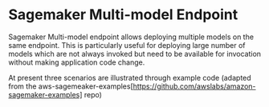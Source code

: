 # Sagemaker Multi-model Endpoint 

Sagemaker Multi-model endpoint allows deploying multiple models on the same endpoint. This is particularly useful for deploying large number of models which are not always invoked but need to be available for invocation without making application code change.

At present three scenarios are illustrated through example code (adapted from the aws-sagemeaker-examples[https://github.com/awslabs/amazon-sagemaker-examples] repo)

